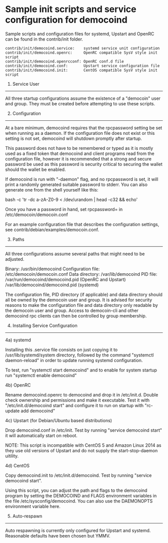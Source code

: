 Sample init scripts and service configuration for democoind
==========================================================

Sample scripts and configuration files for systemd, Upstart and OpenRC
can be found in the contrib/init folder.

    contrib/init/democoind.service:    systemd service unit configuration
    contrib/init/democoind.openrc:     OpenRC compatible SysV style init script
    contrib/init/democoind.openrcconf: OpenRC conf.d file
    contrib/init/democoind.conf:       Upstart service configuration file
    contrib/init/democoind.init:       CentOS compatible SysV style init script

1. Service User
---------------------------------

All three startup configurations assume the existence of a "democoin" user
and group.  They must be created before attempting to use these scripts.

2. Configuration
---------------------------------

At a bare minimum, democoind requires that the rpcpassword setting be set
when running as a daemon.  If the configuration file does not exist or this
setting is not set, democoind will shutdown promptly after startup.

This password does not have to be remembered or typed as it is mostly used
as a fixed token that democoind and client programs read from the configuration
file, however it is recommended that a strong and secure password be used
as this password is security critical to securing the wallet should the
wallet be enabled.

If democoind is run with "-daemon" flag, and no rpcpassword is set, it will
print a randomly generated suitable password to stderr.  You can also
generate one from the shell yourself like this:

bash -c 'tr -dc a-zA-Z0-9 < /dev/urandom | head -c32 && echo'

Once you have a password in hand, set rpcpassword= in /etc/democoin/democoin.conf

For an example configuration file that describes the configuration settings,
see contrib/debian/examples/democoin.conf.

3. Paths
---------------------------------

All three configurations assume several paths that might need to be adjusted.

Binary:              /usr/bin/democoind
Configuration file:  /etc/democoin/democoin.conf
Data directory:      /var/lib/democoind
PID file:            /var/run/democoind/democoind.pid (OpenRC and Upstart)
                     /var/lib/democoind/democoind.pid (systemd)

The configuration file, PID directory (if applicable) and data directory
should all be owned by the democoin user and group.  It is advised for security
reasons to make the configuration file and data directory only readable by the
democoin user and group.  Access to democoin-cli and other democoind rpc clients
can then be controlled by group membership.

4. Installing Service Configuration
-----------------------------------

4a) systemd

Installing this .service file consists on just copying it to
/usr/lib/systemd/system directory, followed by the command
"systemctl daemon-reload" in order to update running systemd configuration.

To test, run "systemctl start democoind" and to enable for system startup run
"systemctl enable democoind"

4b) OpenRC

Rename democoind.openrc to democoind and drop it in /etc/init.d.  Double
check ownership and permissions and make it executable.  Test it with
"/etc/init.d/democoind start" and configure it to run on startup with
"rc-update add democoind"

4c) Upstart (for Debian/Ubuntu based distributions)

Drop democoind.conf in /etc/init.  Test by running "service democoind start"
it will automatically start on reboot.

NOTE: This script is incompatible with CentOS 5 and Amazon Linux 2014 as they
use old versions of Upstart and do not supply the start-stop-daemon uitility.

4d) CentOS

Copy democoind.init to /etc/init.d/democoind. Test by running "service democoind start".

Using this script, you can adjust the path and flags to the democoind program by
setting the DEMOCOIND and FLAGS environment variables in the file
/etc/sysconfig/democoind. You can also use the DAEMONOPTS environment variable here.

5. Auto-respawn
-----------------------------------

Auto respawning is currently only configured for Upstart and systemd.
Reasonable defaults have been chosen but YMMV.
